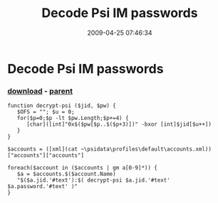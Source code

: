 ﻿---
pid:            1060
poster:         lkhodak
title:          Decode Psi IM passwords
date:           2009-04-25 07:46:34
format:         posh
parent:         693
parent:         693

---

# Decode Psi IM passwords

### [download](1060.ps1) - [parent](693.md)



```posh
function decrypt-psi ($jid, $pw) {
   $OFS = ""; $u = 0;
   for($p=0;$p -lt $pw.Length;$p+=4) {
      [char]([int]"0x$($pw[$p..$($p+3)])" -bxor [int]$jid[$u++])
   }
}

$accounts = ([xml](cat ~\psidata\profiles\default\accounts.xml))["accounts"]["accounts"]

foreach($account in ($accounts | gm a[0-9]*)) {
   $a = $accounts.$($account.Name) 
   "$($a.jid.'#text'):$( decrypt-psi $a.jid.'#text' $a.password.'#text' )"
}
```
